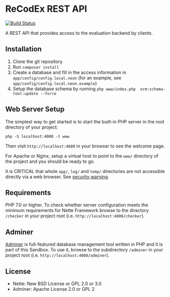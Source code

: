 ReCodEx REST API
=============

[![Build Status](https://travis-ci.org/ReCodEx/api.svg?branch=master)](https://travis-ci.org/ReCodEx/api)

A REST API that provides access to the evaluation backend by clients.


Installation
------------

1. Clone the git repository
2. Run `composer install`
3. Create a database and fill in the access information in 
   `app/config/config.local.neon` (for an example, see 
   `app/config/config.local.neon.example`)
4. Setup the database schema by running `php www/index.php 
   orm:schema-tool:update --force`


Web Server Setup
----------------

The simplest way to get started is to start the built-in PHP server in the root directory of your project:

	php -S localhost:4000 -t www

Then visit `http://localhost:4000` in your browser to see the welcome page.

For Apache or Nginx, setup a virtual host to point to the `www/` directory of the project and you
should be ready to go.

It is CRITICAL that whole `app/`, `log/` and `temp/` directories are not accessible directly
via a web browser. See [security warning](https://nette.org/security-warning).


Requirements
------------

PHP 7.0 or higher. To check whether server configuration meets the minimum requirements for
Nette Framework browse to the directory `/checker` in your project root (i.e. `http://localhost:4000/checker`).


Adminer
-------

[Adminer](https://www.adminer.org/) is full-featured database management tool written in PHP and it is part of this Sandbox.
To use it, browse to the subdirectory `/adminer` in your project root (i.e. `http://localhost:4000/adminer`).


License
-------
- Nette: New BSD License or GPL 2.0 or 3.0
- Adminer: Apache License 2.0 or GPL 2
